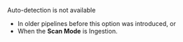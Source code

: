 Auto-detection is not available
- In older pipelines before this option was introduced, or
- When the **Scan Mode** is Ingestion. 